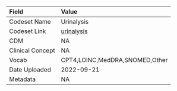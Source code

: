 |Field            |Value                          |
|:----------------|:------------------------------|
|Codeset Name     |Urinalysis                     |
|Codeset Link     |[urinalysis](https://github.com/PEDSnet/Variable-Dictionary/blob/main/lab_meas/urinalysis.csv)|
|CDM              |NA                             |
|Clinical Concept |NA                             |
|Vocab            |CPT4,LOINC,MedDRA,SNOMED,Other |
|Date Uploaded    |2022-09-21                     |
|Metadata         |NA                             |
